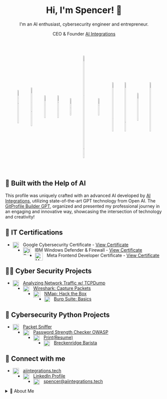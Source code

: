 <!DOCTYPE html>
<html lang="en">
<head>
  <meta charset="UTF-8">
</head>
<body>

<header>
  <h1>Hi, I'm Spencer! 👋</h1>
  <p>I'm an AI enthusiast, cybersecurity engineer and entrepreneur.</p>
  <p>CEO & Founder <a href="https://aiintegrations.tech" target="_blank">AI Integrations</a></p>
</header>


<section style="text-align: center;">
  <div style="display: flex; flex-wrap: wrap; justify-content: center; align-items: center;">
    <img alt="Python" style="width: 7%; max-width: 33px; padding: 5px;" src="https://cdn.jsdelivr.net/gh/devicons/devicon/icons/python/python-original.svg" />
    <img alt="ReactJS" style="width: 7%; max-width: 33px; padding: 5px;" src="https://www.vectorlogo.zone/logos/reactjs/reactjs-icon.svg" />
    <img alt="Bash" style="width: 7%; max-width: 33px; padding: 5px;" src="https://cdn.jsdelivr.net/gh/devicons/devicon/icons/bash/bash-plain.svg" />
    <img alt="HTML" style="width: 7%; max-width: 30px; padding: 5px;" src="https://cdn.jsdelivr.net/gh/devicons/devicon/icons/html5/html5-original.svg" />
    <img alt="CSS" style="width: 7%; max-width: 30px; padding: 5px;" src="https://cdn.jsdelivr.net/gh/devicons/devicon/icons/css3/css3-original.svg" />
    <img alt="Google Cybersecurity" style="width: 8%; max-width: 35px; padding: 5px;" src="https://imgur.com/6wg4vzf.png" />
    <img alt="HTB" style="width: 8%; max-width: 42px; padding: 5px;" src="https://i.imgur.com/ceGKJxN.png" />
    <img alt="Wireshark" style="width: 7%; max-width: 30px; padding: 5px;" src="https://upload.wikimedia.org/wikipedia/commons/d/df/Wireshark_icon.svg" />
    <img alt="Burp Suite" style="width: 7%; max-width: 30px; padding: 5px;" src="https://i.imgur.com/xm3ulNR.png" />
    <img alt="Linux" style="width: 7%; max-width: 30px; padding: 5px;" src="https://cdn.jsdelivr.net/gh/devicons/devicon/icons/linux/linux-original.svg" />
    <img alt="WordPress" style="width: 7%; max-width: 30px; padding: 5px;" src="https://cdn.jsdelivr.net/gh/devicons/devicon/icons/wordpress/wordpress-plain.svg" />
  </div>

  <br />
  <br />
</section>
<section>
  <h2>🤖 Built with the Help of AI</h2>
  <p>
    This profile was uniquely crafted with an advanced AI developed by <a href="https://aiintegrations.tech" target="_blank">AI Integrations</a>, utilizing state-of-the-art GPT technology from Open AI. The <a href="https://chat.openai.com/g/g-0DvMGwItI-gitprofile-builder" target="_blank"> GitProfile Builder GPT</a>, organized and presented my professional journey in an engaging and innovative way, showcasing the intersection of technology and creativity!
  </p>
</section>

<section>
  <h2>📜 IT Certifications</h2>
<ul>
  <li>
    <img align="left" alt="Google Cybersecurity Certificate" title="Google Cybersecurity Certificate" width="20px" style="padding-right:10px;" src="https://i.imgur.com/SQdMaeS.png" />
    Google Cybersecurity Certificate - <a href="https://coursera.org/share/b8b0a760b6c84785767d1b0cb3d85454" title="View Google Cybersecurity Certificate">View Certificate</a>
  </li>
  <li>
    <img align="left" alt="IBM Windows Defender & Firewall" title="IBM Windows Defender & Firewall" width="25px" style="padding-right:10px;" src="https://i.imgur.com/msNA1ck.png" />
    IBM Windows Defender & Firewall - <a href="https://coursera.org/share/5eab200d75ada9b2cc6b24e05c7dda16" title="View IBM Windows Defender & Firewall Certificate">View Certificate</a>
  </li>
  <li>
    <img align="left" alt="Meta Frontend Developer" title="Meta Frontend Developer" width="25px" style="padding-right:10px;" src="https://www.svgrepo.com/show/431792/meta.svg" />
    Meta Frontend Developer Certificate - <a href="https://coursera.org/share/your_certificate_link_here" title="View Meta Frontend Developer Certificate">View Certificate</a>
  </li>
</ul>
</section>


<section>
  <h2>👨‍💻 Cyber Security Projects</h2>
<ul>
    <li>
    <img align="left" alt="Bash" width="20px" style="padding-right:10px;" src="https://cdn.jsdelivr.net/gh/devicons/devicon/icons/bash/bash-plain.svg" />
    <a href="https://github.com/CyberSpencer/TCPDump-Network-Analysis">Analyzing Network Traffic w/ TCPDump</a>
    </li>
     <li>
    <img align="left" alt="Wireshark" width="20px" style="padding-right:10px;" src="https://upload.wikimedia.org/wikipedia/commons/d/df/Wireshark_icon.svg" />
    <a href="https://github.com/CyberSpencer/Wireshark-for-Beginners-Capture-Packets">Wireshark: Capture Packets</a>
    </li>
    <li>
    <img align="left" alt="Hack the Box" width="22px" style="padding-right:10px;" src="https://i.imgur.com/ceGKJxN.png" />
    <a href="https://github.com/CyberSpencer/Nmap-">NMap: Hack the Box</a>
    </li>
    <li>
    <img align="left" alt="Burp Suite" width="18px" style="padding-right:10px;" src="https://i.imgur.com/xm3ulNR.png" />
    <a href="https://github.com/CyberSpencer/Burp-Suite">Burp Suite: Basics </a>


</li>

</ul>

</section>




<section>
  <h2>🔐 Cybersecurity Python Projects</h2>
<ul>
    <li>
        <img align="left" alt="Python" width="20px" style="padding-right:10px;" src="https://cdn.jsdelivr.net/gh/devicons/devicon/icons/python/python-original.svg" />
        <a href="https://github.com/CyberSpencer/Python-Packet-Sniffer">Packet Sniffer</a>
    </li>
    <li>
        <img align="left" alt="Python" width="20px" style="padding-right:10px;" src="https://cdn.jsdelivr.net/gh/devicons/devicon/icons/python/python-original.svg" />
        <a href="https://github.com/CyberSpencer/OWASP_Password_Checker">Password Strength Checker OWASP </a>
    </li>
    <li>
        <img align="left" alt="Python" width="20px" style="padding-right:10px;" src="https://cdn.jsdelivr.net/gh/devicons/devicon/icons/python/python-original.svg" />
        <a href="https://github.com/CyberSpencer/Print-Resume-">Print(Resume) </a>
    </li>
   <brk>
    <li>
        <img align="left" alt="Python" width="20px" style="padding-right:10px;" src="https://cdn.jsdelivr.net/gh/devicons/devicon/icons/python/python-original.svg" />
        <a href="https://github.com/CyberSpencer/Python-Barista"> Breckenridge Barista </a>
    </li>
</ul>

</section>

<section>
  <h2>🤳 Connect with me</h2>
  <ul>
    <li>
      <img align="left" alt="Website" width="20px" style="padding-right:10px;" src="https://www.svgrepo.com/show/229032/internet.svg" />
      <a href="http://aiintegrations.tech">aiintegrations.tech</a>
    </li>
    <li>
      <img align="left" alt="LinkedIn" width="20px" style="padding-right:10px;" src="https://upload.wikimedia.org/wikipedia/commons/8/81/LinkedIn_icon.svg" />
      <a href="https://www.linkedin.com/in/spencer-thomson-43365b11a/">LinkedIn Profile</a>
    </li>
    <li>
      <img align="left" alt="Email" width="20px" style="padding-right:10px;" src="https://upload.wikimedia.org/wikipedia/commons/4/4e/Mail_%28iOS%29.svg" />
      <a href="mailto:spencer@aiintegrations.tech">spencer@aiintegrations.tech</a>
    </li>
  </ul>
</section>


<details>
  <summary>🚀 About Me</summary>
  <p>
   I am the founder and CEO of AI Integrations, my journey has been one of continuous learning and growth. I started out working in large data and programing over 10 years ago! Currently I am embracing the challenges and opportunities that come with the vast and ever changing domains of AI and Cybersecruity. 

I am a Google Certified Cybersecurity Proffesional giving me an in depth understanding of essential laws and regulations such as GDPR, HIPAA, and PCI DSS, coupled with hands-on experience in tools like SPLUNK, Chronicle, Wireshark, TCPDump, SQL and Linux. My technical skills extend to navigating complex protocols and concepts like TCP/IP, Hashes, IPv4+IPv6, WPA2+WPA3, and MFA, along with a proficiency in NIST-CSF.

My programming journey has been one of curiosity and lifelong learning, having written my first "hello world" 15 years ago! I'm comfortable working with languages like Python, React, SQL, Bash/Zsh, Excel VBA, HTML, and CSS. 

The entrepreneurial spirit that led me to start a successful tech business as a teenager continues to fuel my approach at AI Integrations. My experiences, ranging from meticulous data management to guiding teams in high-stress environments as a mountain guide, have taught me the significance of resilience and adaptability that I rely on daily in my role as CEO of AI Integrations!

I am passionate about sharing my journey, connecting with like-minded professionals and mentors, and embracing opportunities that refine my skills further. In the community of cybersecurity and AI, I see a chance not just to contribute but also to learn and grow alongside others. At AI Integrations, we are on a mission to innovate responsibly and empower businesses with cutting-edge AI solutions, a journey I am proud to be part of!

<footer>
  <p align="center">
    <a href="https://www.linkedin.com/in/spencer-thomson-43365b11a/">
      <img src="https://upload.wikimedia.org/wikipedia/commons/8/81/LinkedIn_icon.svg" alt="LinkedIn" width="30px"/>
    </a>
    &nbsp;|&nbsp;
    <a href="mailto:spencer@aiintegrations.tech">
      <img src="https://upload.wikimedia.org/wikipedia/commons/4/4e/Mail_%28iOS%29.svg" alt="Email" width="30px"/>
    </a>
  </p>
</footer>

